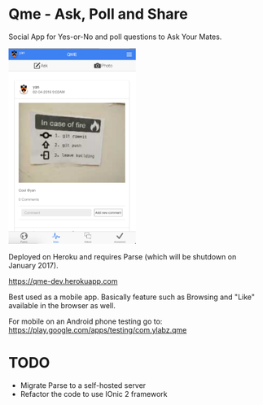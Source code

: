# Qme - Ask, Poll and Share

Social App for Yes-or-No and poll questions to Ask Your Mates.

<img src="https://github.com/yansh/Qme/blob/master/screenshots/Screen%20Shot%202016-07-21%20at%2016.04.56.png" width=250px>

Deployed on Heroku and requires Parse (which will be shutdown on January 2017).

https://qme-dev.herokuapp.com

Best used as a mobile app. Basically feature such as Browsing and "Like" available in the browser as well.

For mobile on an Android phone testing go to: https://play.google.com/apps/testing/com.ylabz.qme

# TODO

* Migrate Parse to a self-hosted server
* Refactor the code to use IOnic 2 framework 



